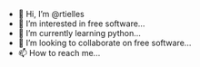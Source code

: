 - 👋 Hi, I’m @rtielles
- 👀 I’m interested in free software...
- 🌱 I’m currently learning python...
- 💞️ I’m looking to collaborate on free software...
- 📫 How to reach me...

<!---
rtielles/rtielles is a ✨ special ✨ repository because its `README.md` (this file) appears on your GitHub profile.
You can click the Preview link to take a look at your changes.
--->
